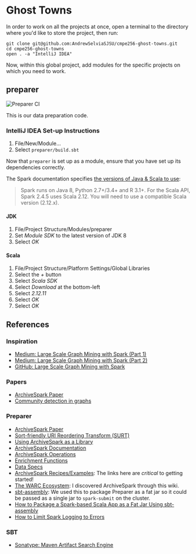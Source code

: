 # Ghost Towns

In order to work on all the projects at once, open a terminal to the directory where you'd like to store the project, then run:  
```shell script
git clone git@github.com:AndrewSelviaSJSU/cmpe256-ghost-towns.git
cd cmpe256-ghost-towns
open . -a "IntelliJ IDEA"
```

Now, within this global project, add modules for the specific projects on which you need to work.

## preparer

![Preparer CI](https://github.com/AndrewSelviaSJSU/cmpe256-ghost-towns/workflows/Preparer%20CI/badge.svg)

This is our data preparation code.

### IntelliJ IDEA Set-up Instructions

1. File/New/Module...
2. Select `preparer/build.sbt`

Now that `preparer` is set up as a module, ensure that you have set up its dependencies correctly.

The Spark documentation specifies [the versions of Java & Scala to use](https://spark.apache.org/docs/latest):
> Spark runs on Java 8, Python 2.7+/3.4+ and R 3.1+. For the Scala API, Spark 2.4.5 uses Scala 2.12. You will need to use a compatible Scala version (2.12.x).

#### JDK

1. File/Project Structure/Modules/preparer
2. Set *Module SDK* to the latest version of JDK 8
3. Select *OK*

#### Scala

1. File/Project Structure/Platform Settings/Global Libraries
2. Select the *+* button
3. Select *Scala SDK*
4. Select *Download* at the bottom-left
5. Select *2.12.11*
6. Select *OK*
7. Select *OK*

## References

### Inspiration

* [Medium: Large Scale Graph Mining with Spark (Part 1)](https://towardsdatascience.com/large-scale-graph-mining-with-spark-750995050656)
* [Medium: Large Scale Graph Mining with Spark (Part 2)](https://towardsdatascience.com/large-scale-graph-mining-with-spark-part-2-2c3d9ed15bb5)
* [GitHub: Large Scale Graph Mining with Spark](https://github.com/wsuen/pygotham2018_graphmining)

### Papers

* [ArchiveSpark Paper](https://www.helgeholzmann.de/papers/JCDL_2016_ArchiveSpark.pdf)
* [Community detection in graphs](https://arxiv.org/pdf/0906.0612.pdf)

### Preparer

* [ArchiveSpark Paper](https://www.helgeholzmann.de/papers/JCDL_2016_ArchiveSpark.pdf)
* [Sort-friendly URI Reordering Transform (SURT)](http://crawler.archive.org/articles/user_manual/glossary.html#surt)
* [Using ArchiveSpark as a Library](https://github.com/helgeho/ArchiveSpark/blob/master/docs/Using_Library.md)
* [ArchiveSpark Documentation](https://github.com/helgeho/ArchiveSpark/blob/master/docs/README.md)
* [ArchiveSpark Operations](https://github.com/helgeho/ArchiveSpark/blob/master/docs/Operations.md)
* [Enrichment Functions](https://github.com/helgeho/ArchiveSpark/blob/master/docs/EnrichFuncs.md)
* [Data Specs](https://github.com/helgeho/ArchiveSpark/blob/master/docs/DataSpecs.md)
* [ArchiveSpark Recipes/Examples](https://github.com/helgeho/ArchiveSpark/blob/master/docs/Recipes.md): The links here are *critical* to getting started!
* [The WARC Ecosystem](https://www.archiveteam.org/index.php?title=The_WARC_Ecosystem#Tools): I discovered ArchiveSpark through this wiki.
* [sbt-assembly](https://github.com/sbt/sbt-assembly): We used this to package Preparer as a fat jar so it could be passed as a single jar to `spark-submit` on the cluster.
* [How to Package a Spark-based Scala App as a Fat Jar Using sbt-assembly](http://queirozf.com/entries/creating-scala-fat-jars-for-spark-on-sbt-with-sbt-assembly-plugin#spark-2-x)
* [How to Limit Spark Logging to Errors](https://stackoverflow.com/a/50371063/6073927)

### SBT

* [Sonatype: Maven Artifact Search Engine](https://search.maven.org)